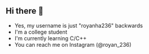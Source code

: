 ## Hi there 👋

- Yes, my username is just "royanha236" backwards
- I'm a college student
- I'm currently learning C/C++
- You can reach me on Instagram (@royan_236)
<!--
**632ahnayor/632ahnayor** is a ✨ _special_ ✨ repository because its `README.md` (this file) appears on your GitHub profile.

Here are some ideas to get you started:

- 🔭 I’m currently working on ...
- 🌱 I’m currently learning ...
- 👯 I’m looking to collaborate on ...
- 🤔 I’m looking for help with ...
- 💬 Ask me about ...
- 📫 How to reach me: ...
- 😄 Pronouns: ...
- ⚡ Fun fact: ...
-->

